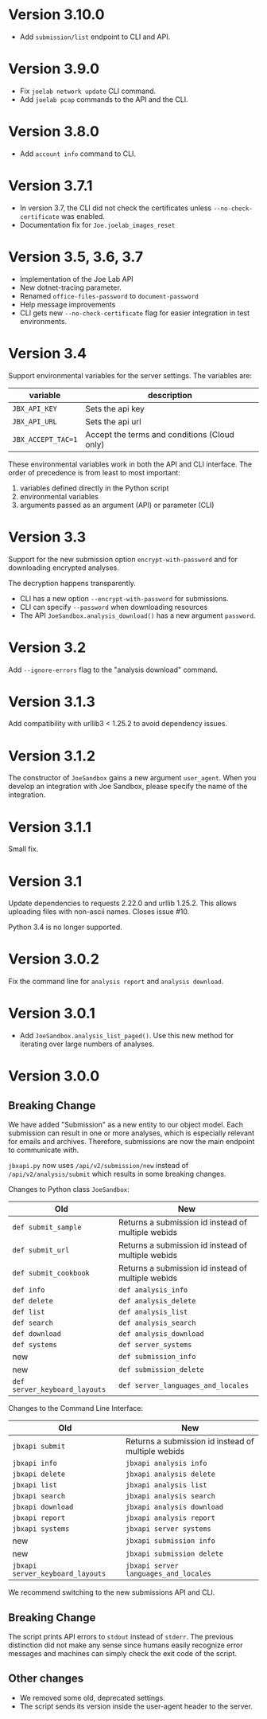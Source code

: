 # Version 3.10.0

* Add `submission/list` endpoint to CLI and API.

# Version 3.9.0

* Fix `joelab network update` CLI command.
* Add `joelab pcap` commands to the API and the CLI.

# Version 3.8.0

* Add `account info` command to CLI.

# Version 3.7.1

* In version 3.7, the CLI did not check the certificates unless `--no-check-certificate` was enabled.
* Documentation fix for `Joe.joelab_images_reset`

# Version 3.5, 3.6, 3.7

* Implementation of the Joe Lab API
* New dotnet-tracing parameter.
* Renamed `office-files-password` to `document-password`
* Help message improvements
* CLI gets new `--no-check-certificate` flag for easier integration in test environments.

# Version 3.4

Support environmental variables for the server settings. The variables are:

| variable              | description                                  |
| --------------------- | -------------------------------------------- |
| `JBX_API_KEY`         | Sets the api key                             |
| `JBX_API_URL`         | Sets the api url                             |
| `JBX_ACCEPT_TAC=1`    | Accept the terms and conditions (Cloud only) |

These environmental variables work in both the API and CLI interface. The order of precedence is from least to most important:

 1. variables defined directly in the Python script
 2. environmental variables
 3. arguments passed as an argument (API) or parameter (CLI)

# Version 3.3

Support for the new submission option `encrypt-with-password` and for downloading encrypted analyses.

The decryption happens transparently.

* CLI has a new option `--encrypt-with-password` for submissions.
* CLI can specify `--password` when downloading resources
* The API `JoeSandbox.analysis_download()` has a new argument `password`.

# Version 3.2

Add `--ignore-errors` flag to the "analysis download" command.

# Version 3.1.3

Add compatibility with urllib3 < 1.25.2 to avoid dependency issues.

# Version 3.1.2

The constructor of `JoeSandbox` gains a new argument `user_agent`. When you develop an integration
with Joe Sandbox, please specify the name of the integration.

# Version 3.1.1

Small fix.

# Version 3.1

Update dependencies to requests 2.22.0 and urllib 1.25.2.
This allows uploading files with non-ascii names. Closes issue #10.

Python 3.4 is no longer supported.

# Version 3.0.2

Fix the command line for `analysis report` and `analysis download`.

# Version 3.0.1

* Add `JoeSandbox.analysis_list_paged()`. Use this new method for iterating over large numbers of analyses.

# Version 3.0.0

## Breaking Change

We have added "Submission" as a new entity to our object model. Each submission can
result in one or more analyses, which is especially relevant for emails and archives.
Therefore, submissions are now the main endpoint to communicate with.

`jbxapi.py` now uses `/api/v2/submission/new` instead of `/api/v2/analysis/submit`
which results in some breaking changes.

Changes to Python class `JoeSandbox`:

| Old                                | New                                                |
| -------------                      | -------------------------------------------------- |
| `def submit_sample`                | Returns a submission id instead of multiple webids |
| `def submit_url`                   | Returns a submission id instead of multiple webids |
| `def submit_cookbook`              | Returns a submission id instead of multiple webids |
| `def info`                         | `def analysis_info`                                |
| `def delete`                       | `def analysis_delete`                              |
| `def list`                         | `def analysis_list`                                |
| `def search`                       | `def analysis_search`                              |
| `def download`                     | `def analysis_download`                            |
| `def systems`                      | `def server_systems`                               |
| new                                | `def submission_info`                              |
| new                                | `def submission_delete`                            |
| `def server_keyboard_layouts`      | `def server_languages_and_locales`                 |

Changes to the Command Line Interface:

| Old                              | New                                                |
| -------------                    | -------------------------------------------------- |
| `jbxapi submit`                  | Returns a submission id instead of multiple webids |
| `jbxapi info`                    | `jbxapi analysis info`                             |
| `jbxapi delete`                  | `jbxapi analysis delete`                           |
| `jbxapi list`                    | `jbxapi analysis list`                             |
| `jbxapi search`                  | `jbxapi analysis search`                           |
| `jbxapi download`                | `jbxapi analysis download`                         |
| `jbxapi report`                  | `jbxapi analysis report`                           |
| `jbxapi systems`                 | `jbxapi server systems`                            |
| new                              | `jbxapi submission info`                           |
| new                              | `jbxapi submission delete`                         |
| `jbxapi server_keyboard_layouts` | `jbxapi server languages_and_locales`              |

We recommend switching to the new submissions API and CLI.

## Breaking Change

The script prints API errors to `stdout` instead of `stderr`. The previous distinction
did not make any sense since humans easily recognize error messages and machines
can simply check the exit code of the script.

## Other changes

* We removed some old, deprecated settings.
* The script sends its version inside the user-agent header to the server.
